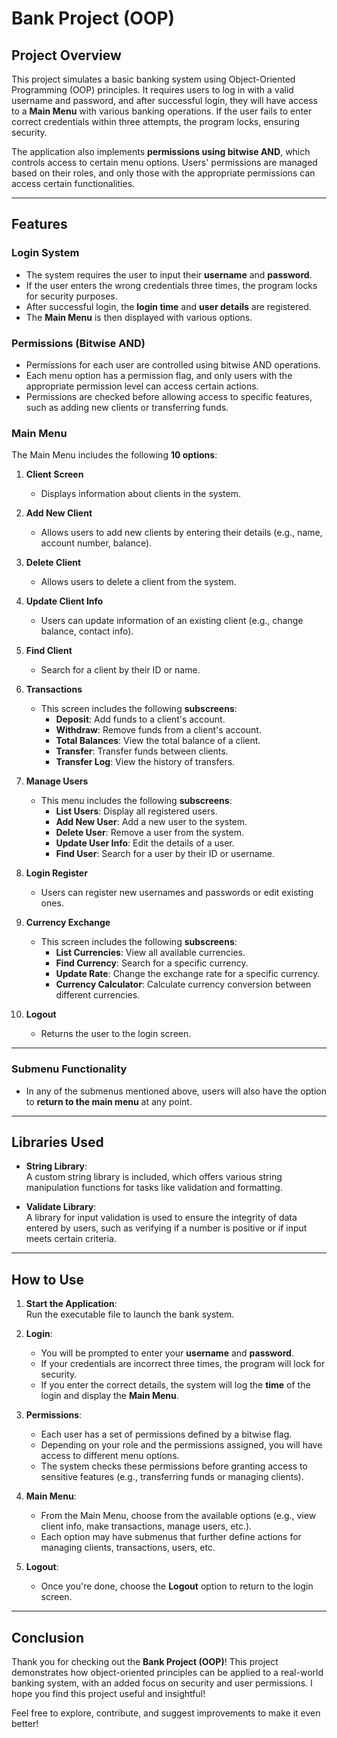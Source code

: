 # **Bank Project (OOP)**  

## **Project Overview**  
This project simulates a basic banking system using Object-Oriented Programming (OOP) principles. It requires users to log in with a valid username and password, and after successful login, they will have access to a **Main Menu** with various banking operations. If the user fails to enter correct credentials within three attempts, the program locks, ensuring security.  

The application also implements **permissions using bitwise AND**, which controls access to certain menu options. Users' permissions are managed based on their roles, and only those with the appropriate permissions can access certain functionalities.  

---

## **Features**  

### **Login System**  
- The system requires the user to input their **username** and **password**.
- If the user enters the wrong credentials three times, the program locks for security purposes.
- After successful login, the **login time** and **user details** are registered.
- The **Main Menu** is then displayed with various options.

### **Permissions (Bitwise AND)**  
- Permissions for each user are controlled using bitwise AND operations.  
- Each menu option has a permission flag, and only users with the appropriate permission level can access certain actions.  
- Permissions are checked before allowing access to specific features, such as adding new clients or transferring funds.  

### **Main Menu**  
The Main Menu includes the following **10 options**:

1. **Client Screen**  
   - Displays information about clients in the system.
  
2. **Add New Client**  
   - Allows users to add new clients by entering their details (e.g., name, account number, balance).

3. **Delete Client**  
   - Allows users to delete a client from the system.

4. **Update Client Info**  
   - Users can update information of an existing client (e.g., change balance, contact info).

5. **Find Client**  
   - Search for a client by their ID or name.

6. **Transactions**  
   - This screen includes the following **subscreens**:  
     - **Deposit**: Add funds to a client's account.  
     - **Withdraw**: Remove funds from a client's account.  
     - **Total Balances**: View the total balance of a client.  
     - **Transfer**: Transfer funds between clients.  
     - **Transfer Log**: View the history of transfers.

7. **Manage Users**  
   - This menu includes the following **subscreens**:  
     - **List Users**: Display all registered users.  
     - **Add New User**: Add a new user to the system.  
     - **Delete User**: Remove a user from the system.  
     - **Update User Info**: Edit the details of a user.  
     - **Find User**: Search for a user by their ID or username.

8. **Login Register**  
   - Users can register new usernames and passwords or edit existing ones.

9. **Currency Exchange**  
   - This screen includes the following **subscreens**:  
     - **List Currencies**: View all available currencies.  
     - **Find Currency**: Search for a specific currency.  
     - **Update Rate**: Change the exchange rate for a specific currency.  
     - **Currency Calculator**: Calculate currency conversion between different currencies.

10. **Logout**  
    - Returns the user to the login screen.

---

### **Submenu Functionality**  
- In any of the submenus mentioned above, users will also have the option to **return to the main menu** at any point.

---

## **Libraries Used**  

- **String Library**:  
  A custom string library is included, which offers various string manipulation functions for tasks like validation and formatting.
  
- **Validate Library**:  
  A library for input validation is used to ensure the integrity of data entered by users, such as verifying if a number is positive or if input meets certain criteria.

---

## **How to Use**  

1. **Start the Application**:  
   Run the executable file to launch the bank system.

2. **Login**:  
   - You will be prompted to enter your **username** and **password**.  
   - If your credentials are incorrect three times, the program will lock for security.  
   - If you enter the correct details, the system will log the **time** of the login and display the **Main Menu**.

3. **Permissions**:  
   - Each user has a set of permissions defined by a bitwise flag.  
   - Depending on your role and the permissions assigned, you will have access to different menu options.  
   - The system checks these permissions before granting access to sensitive features (e.g., transferring funds or managing clients).

4. **Main Menu**:  
   - From the Main Menu, choose from the available options (e.g., view client info, make transactions, manage users, etc.).
   - Each option may have submenus that further define actions for managing clients, transactions, users, etc.

5. **Logout**:  
   - Once you're done, choose the **Logout** option to return to the login screen.

---

## **Conclusion**  
Thank you for checking out the **Bank Project (OOP)**! This project demonstrates how object-oriented principles can be applied to a real-world banking system, with an added focus on security and user permissions. I hope you find this project useful and insightful!  

Feel free to explore, contribute, and suggest improvements to make it even better!

